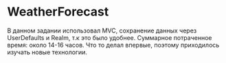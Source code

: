 # WeatherForecast


В данном задании использовал MVC, сохранение данных через UserDefaults и Realm, т.к это было удобнее. 
Суммарное потраченное время: около 14-16 часов.
Что то делал впервые, поэтому приходилось изучать новые технологии.
